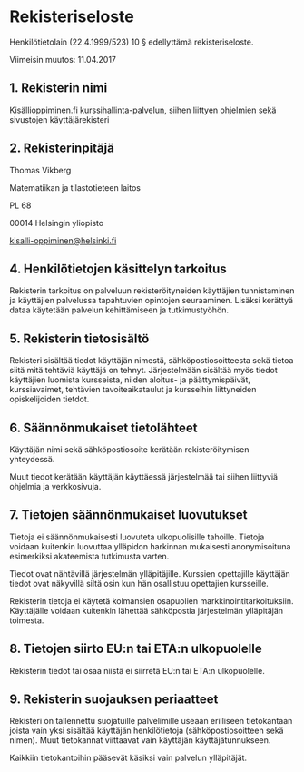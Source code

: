 # Rekisteriseloste
Henkilötietolain (22.4.1999/523) 10 § edellyttämä rekisteriseloste.

Viimeisin muutos: 11.04.2017

## 1. Rekisterin nimi
Kisällioppiminen.fi kurssihallinta-palvelun, siihen liittyen ohjelmien sekä sivustojen käyttäjärekisteri

## 2. Rekisterinpitäjä
Thomas Vikberg

Matematiikan ja tilastotieteen laitos

PL 68

00014 Helsingin yliopisto

kisalli-oppiminen@helsinki.fi

## 4. Henkilötietojen käsittelyn tarkoitus
Rekisterin tarkoitus on palveluun rekisteröityneiden käyttäjien tunnistaminen ja käyttäjien palvelussa tapahtuvien opintojen seuraaminen. Lisäksi kerättyä dataa käytetään palvelun kehittämiseen ja tutkimustyöhön.

## 5. Rekisterin tietosisältö
Rekisteri sisältää tiedot käyttäjän nimestä, sähköpostiosoitteesta sekä tietoa siitä mitä tehtäviä käyttäjä on tehnyt. Järjestelmään sisältää myös tiedot käyttäjien luomista kursseista, niiden aloitus- ja päättymispäivät, kurssiavaimet, tehtävien tavoiteaikataulut ja kursseihin liittyneiden opiskelijoiden tietdot.

## 6. Säännönmukaiset tietolähteet
Käyttäjän nimi sekä sähköpostiosoite kerätään rekisteröitymisen yhteydessä.

Muut tiedot kerätään käyttäjän käyttäessä järjestelmää tai siihen liittyviä ohjelmia ja verkkosivuja. 

## 7. Tietojen säännönmukaiset luovutukset
Tietoja ei säännönmukaisesti luovuteta ulkopuolisille tahoille. Tietoja voidaan kuitenkin luovuttaa ylläpidon harkinnan mukaisesti anonymisoituna esimerkiksi akateemista tutkimusta varten.

Tiedot ovat nähtävillä järjestelmän ylläpitäjille. Kurssien opettajille käyttäjän tiedot ovat näkyvillä siltä osin kun hän osallistuu opettajien kursseille.

Rekisterin tietoja ei käytetä kolmansien osapuolien markkinointitarkoituksiin. Käyttäjälle voidaan kuitenkin lähettää sähköpostia järjestelmän ylläpitäjän toimesta.

## 8. Tietojen siirto EU:n tai ETA:n ulkopuolelle
Rekisterin tiedot tai osaa niistä ei siirretä EU:n tai ETA:n ulkopuolelle.

## 9. Rekisterin suojauksen periaatteet
Rekisteri on tallennettu suojatuille palvelimille useaan erilliseen tietokantaan joista vain yksi sisältää käyttäjän henkilötietoja (sähköpostiosoitteen sekä nimen). Muut tietokannat viittaavat vain käyttäjän käyttäjätunnukseen.

Kaikkiin tietokantoihin pääsevät käsiksi vain palvelun ylläpitäjät.
